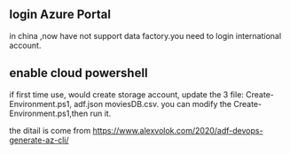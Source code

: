 ## login Azure Portal

in china ,now have not support data factory.you need to login international account.

## enable cloud powershell

if first time use, would create storage account, update the 3 file: Create-Environment.ps1,  adf.json 	moviesDB.csv. you can modify the Create-Environment.ps1,then run it.

the ditail is come from https://www.alexvolok.com/2020/adf-devops-generate-az-cli/
  
  
  
